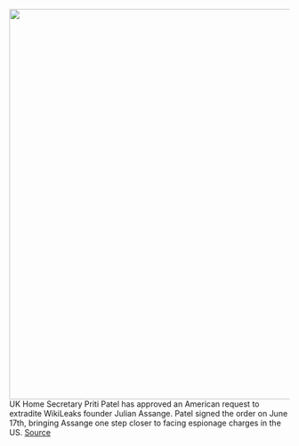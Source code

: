 <img src='https://cdn.vox-cdn.com/thumbor/az8Xg57uzNHUjkTIw2lSJWFzzyk=/0x0:4733x3238/1200x800/filters:focal(2524x693:3280x1449)/cdn.vox-cdn.com/uploads/chorus_image/image/70987189/1240103537.0.jpg' width='700px' /><br/>
UK Home Secretary Priti Patel has approved an American request to extradite WikiLeaks founder Julian Assange. Patel signed the order on June 17th, bringing Assange one step closer to facing espionage charges in the US.
<a href='https://www.theverge.com/2022/6/17/23036043/uk-julian-assange-extradition-wikileaks-request-approved-priti-patel'> Source <a/>